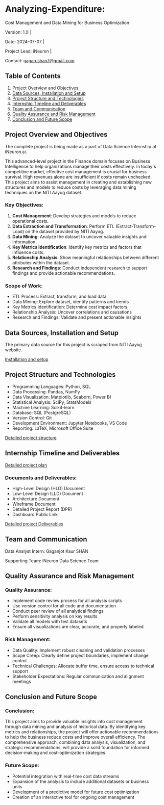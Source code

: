 # Analyzing-Expenditure: 

Cost Management and Data Mining for Business Optimization


Version: 1.0 | 

Date: 2024-07-07 | 

Project Lead: iNeuron | 

Contact: gagan.shan7@gmail.com

## Table of Contents

1. [Project Overview and Objectives](#project-overview-and-objectives)
2. [Data Sources, Installation and Setup](#data-sources-installation-and-setup)
3. [Project Structure and Technologies](#project-structure-and-technologies)
4. [Internship Timeline and Deliverables](#internship-timeline-and-deliverables)
5. [Team and Communication](#team-and-communication)
6. [Quality Assurance and Risk Management](#quality-assurance-and-risk-management)
7. [Conclusion and Future Scope](#conclusion-and-future-scope)

## Project Overview and Objectives

The complete project is being made as a part of Data Science Internship at iNeuron.ai.

This advanced-level project in the Finance domain focuses on Business Intelligence to help organizations manage their costs effectively.
In today's competitive market, effective cost management is crucial for business survival. High revenues alone are insufficient if costs remain unchecked.
This project aims to assist management in creating and establishing new structures and models to reduce costs by leveraging data mining techniques on the NITI Aayog dataset.

### Key Objectives:
1. **Cost Management**: Develop strategies and models to reduce operational costs.
2. **Data Extraction and Transformation**: Perform ETL (Extract-Transform-Load) on the dataset provided by NITI Aayog.
3. **Data Mining**: Analyze the dataset to uncover valuable insights and information.
4. **Key Metrics Identification**: Identify key metrics and factors that influence costs.
5. **Relationship Analysis**: Show meaningful relationships between different attributes within the dataset.
6. **Research and Findings**: Conduct independent research to support findings and provide actionable recommendations.

### Scope of Work:
- ETL Process: Extract, transform, and load data
- Data Mining: Explore dataset, identify patterns and trends
- Key Metrics Identification: Determine cost impact factors
- Relationship Analysis: Uncover correlations and causations
- Research and Findings: Validate and present actionable insights

## Data Sources, Installation and Setup

The primary data source for this project is scraped from NITI Aayog website.


[Installation and setup](Installation-setup.md)

## Project Structure and Technologies

- Programming Languages: Python, SQL
- Data Processing: Pandas, NumPy
- Data Visualization: Matplotlib, Seaborn, Power BI
- Statistical Analysis: SciPy, StatsModels
- Machine Learning: Scikit-learn
- Database: SQL (PostgreSQL)
- Version Control: Git
- Development Environment: Jupyter Notebooks, VS Code
- Reporting: LaTeX, Microsoft Office Suite

[Detailed project structure](Project-Structure.md)

## Internship Timeline and Deliverables

[Detailed project plan](Project-Timeline.md)

### Documents and Deliverables:
- High-Level Design (HLD) Document
- Low-Level Design (LLD) Document
- Architecture Document
- Wireframe Document
- Detailed Project Report (DPR)
- Dashboard Public Link

[Detailed project Deliverables](Documents-Deliverables)


## Team and Communication

Data Analyst Intern: Gaganjot Kaur SHAN

Supporting Team: iNeuron Data Science Team


## Quality Assurance and Risk Management

### Quality Assurance:
- Implement code review process for all analysis scripts
- Use version control for all code and documentation
- Conduct peer review of all analytical findings
- Perform sensitivity analysis on key results
- Validate all models with test datasets
- Ensure all visualizations are clear, accurate, and properly labeled

### Risk Management:
- Data Quality: Implement robust cleaning and validation processes
- Scope Creep: Clearly define project boundaries, implement change control
- Technical Challenges: Allocate buffer time, ensure access to technical support
- Stakeholder Expectations: Regular communication and alignment meetings

## Conclusion and Future Scope

### Conclusion:
This project aims to provide valuable insights into cost management through data mining and analysis of historical data. By identifying key metrics and relationships, the project will offer actionable recommendations to help the business reduce costs and improve overall efficiency. The comprehensive approach, combining data analysis, visualization, and strategic recommendations, will provide a solid foundation for informed decision-making and cost-optimization strategies.

### Future Scope:
- Potential integration with real-time cost data streams
- Expansion of the analysis to include additional datasets or business units
- Development of a predictive model for future cost optimization
- Creation of an interactive tool for ongoing cost management
